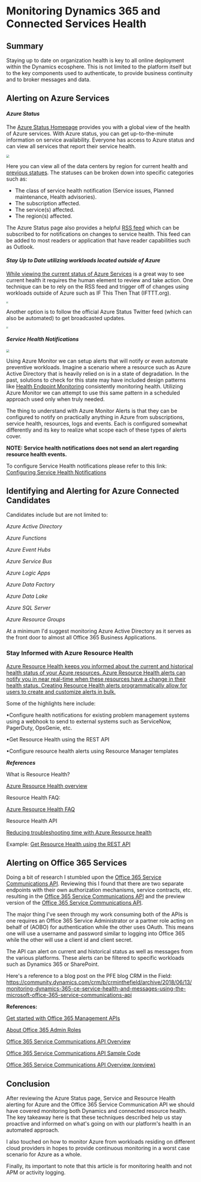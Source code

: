 # Monitoring Dynamics 365 and Connected Services Health

## Summary

Staying up to date on organization health is key to all online deployment within the Dynamics ecosphere. This is not limited to the platform itself but to the key components used to authenticate, to provide business continuity and to broker messages and data.

## Alerting on Azure Services

#### *Azure Status*

The [Azure Status Homepage](https://azure.microsoft.com/status/) provides you with a global view of the health of Azure services. With Azure status, you can get up-to-the-minute information on service availability. Everyone has access to Azure status and can view all services that report their service health. 

<img src=" https://raw.githubusercontent.com/wiki/aliyoussefi/D365-Monitoring/Artifacts/Azure-Status-Front-Page.png" style="zoom: 50%;" />

Here you can view all of the data centers by region for current health and [previous statues](https://azure.microsoft.com/en-us/status/history/). The statuses can be broken down into specific categories such as:

- The class of service health notification (Service issues, Planned maintenance, Health advisories).
- The subscription affected.
- The service(s) affected.
- The region(s) affected.

The Azure Status page also provides a helpful [RSS feed](https://azurestatuscdn.azureedge.net/en-us/status/feed/) which can be subscribed to for notifications on changes to service health. This feed can be added to most readers or application that have reader capabilities such as Outlook. 



#### *Stay Up to Date utilizing workloads located outside of Azure*

[While viewing the current status of Azure Services](https://status.azure.com/en-us/status) is a great way to see current health it requires the human element to review and take action. One technique can be to rely on the RSS feed and trigger off of changes using workloads outside of Azure such as IF This Then That (IFTTT.org). 

<img src=" https://raw.githubusercontent.com/wiki/aliyoussefi/D365-Monitoring/Artifacts/IFTTT-Azure-Status-Feed.JPG" style="zoom:33%;" />

Another option is to follow the official Azure Status Twitter feed (which can also be automated) to get broadcasted updates.

<img src=" https://raw.githubusercontent.com/wiki/aliyoussefi/D365-Monitoring/Artifacts/Azure-Status-Twitter.JPG" style="zoom:33%;" />

#### *Service Health Notifications*

<img src=" https://raw.githubusercontent.com/wiki/aliyoussefi/D365-Monitoring/Artifacts/Health-Monitoring-Heart.png" style="zoom: 50%;" />

Using Azure Monitor we can setup alerts that will notify or even automate preventive workloads. Imagine a scenario where a resource such as Azure Active Directory that is heavily relied on is in a state of degradation. In the past, solutions to check for this state may have included design patterns like [Health Endpoint Monitoring](https://docs.microsoft.com/en-us/azure/architecture/patterns/health-endpoint-monitoring) consistently monitoring health. Utilizing Azure Monitor we can attempt to use this same pattern in a scheduled approach used only when truly needed. 

The thing to understand with Azure Monitor Alerts is that they can be configured to notify on practically anything in Azure from subscriptions, service health, resources, logs and events. Each is configured somewhat differently and its key to realize what scope each of these types of alerts cover.

**NOTE: Service health notifications does not send an alert regarding resource health events.**

To configure Service Health notifications please refer to this link: [Configuring Service Health Notifications](https://docs.microsoft.com/en-us/azure/azure-monitor/platform/alerts-activity-log-service-notifications?toc=%2Fazure%2Fresource-health%2Ftoc.json)

## Identifying and Alerting for Azure Connected Candidates

Candidates include but are not limited to:

*Azure Active Directory*

*Azure Functions*

*Azure Event Hubs*

*Azure Service Bus*

*Azure Logic Apps*

*Azure Data Factory*

*Azure Data Lake*

*Azure SQL Server*

*Azure Resource Groups*

At a minimum I'd suggest monitoring Azure Active Directory as it serves as the front door to almost all Office 365 Business Applications.

### Stay Informed with Azure Resource Health

[Azure Resource Health keeps you informed about the current and historical health status of your Azure resources. Azure Resource Health alerts can notify you in near real-time when these resources have a change in their health status. Creating Resource Health alerts programmatically allow for users to create and customize alerts in bulk.](https://docs.microsoft.com/en-us/azure/service-health/resource-health-alert-arm-template-guide)

Some of the highlights here include:

•Configure health notifications for existing problem management systems using a webhook to send to external systems such as ServiceNow, PagerDuty, OpsGenie, etc.

•Get Resource Health using the REST API

•Configure resource health alerts using Resource Manager templates

***References***

What is Resource Health?

[Azure Resource Health overview](https://docs.microsoft.com/en-us/azure/service-health/resource-health-overview)

Resource Health FAQ:

[Azure Resource Health FAQ](https://docs.microsoft.com/en-us/azure/service-health/resource-health-faq)

Resource Health API

[Reducing troubleshooting time with Azure Resource health](https://azure.microsoft.com/en-us/blog/reduce-troubleshooting-time-with-azure-resource-health/)

Example: [Get Resource Health using the REST API](https://docs.microsoft.com/en-us/azure/service-health/service-health-rest)

## Alerting on Office 365 Services

Doing a bit of research I stumbled upon the [Office 365 Service Communications API](https://msdn.microsoft.com/en-us/library/office/dn776043.aspx). Reviewing this I found that there are two separate endpoints with their own authorization mechanisms, service contracts, etc. resulting in the [Office 365 Service Communications API](https://msdn.microsoft.com/en-us/library/office/dn776043.aspx) and the preview version of the [Office 365 Service Communications API](https://msdn.microsoft.com/office-365/office-365-service-communications-api-reference).

The major thing I've seen through my work consuming both of the APIs is one requires an Office 365 Service Administrator or a partner role acting on behalf of (AOBO) for authentication while the other uses OAuth. This means one will use a username and password similar to logging into Office 365 while the other will use a client id and client secret. 

The API can alert on current and historical status as well as messages from the various platforms. These alerts can be filtered to specific workloads such as Dynamics 365 or SharePoint.

Here's a reference to a blog post on the PFE blog CRM in the Field: https://community.dynamics.com/crm/b/crminthefield/archive/2018/06/13/monitoring-dynamics-365-ce-service-health-and-messages-using-the-microsoft-office-365-service-communications-api

**References:**

[Get started with Office 365 Management APIs](https://msdn.microsoft.com/en-us/office-365/get-started-with-office-365-management-apis)

[About Office 365 Admin Roles](https://support.office.com/en-us/article/About-Office-365-admin-roles-da585eea-f576-4f55-a1e0-87090b6aaa9d)

[Office 365 Service Communications API Overview](https://msdn.microsoft.com/en-us/library/office/dn776043.aspx)

[Office 365 Service Communications API Sample Code](https://www.microsoft.com/en-us/download/details.aspx?id=44012)

[Office 365 Service Communications API Overview (preview)](https://msdn.microsoft.com/office-365/office-365-service-communications-api-reference)



## Conclusion

After reviewing the Azure Status page, Service and Resource Health alerting for Azure and the Office 365 Service Communication API we should have covered monitoring both Dynamics and connected resource health. The key takeaway here is that these techniques described help us stay proactive and informed on what's going on with our platform's health in an automated approach. 

I also touched on how to monitor Azure from workloads residing on different cloud providers in hopes to provide continuous monitoring in a worst case scenario for Azure as a whole.

Finally, its important to note that this article is for monitoring health and not APM or activity logging.